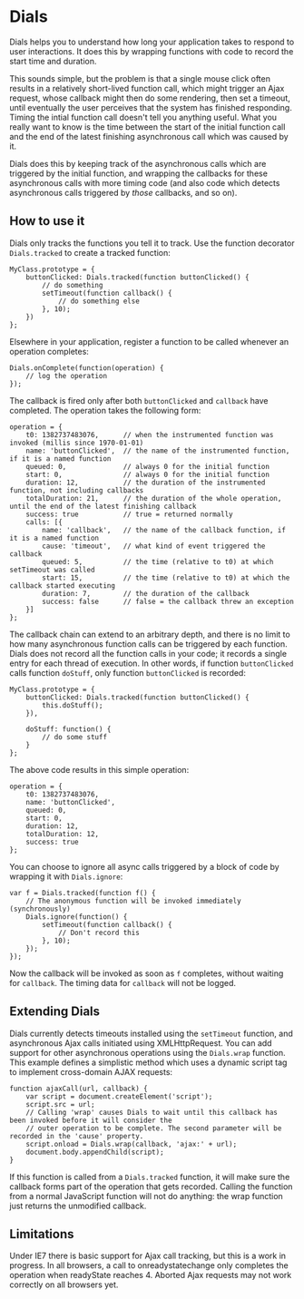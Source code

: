 # Dials

Dials helps you to understand how long your application takes to respond to user interactions. It does this by wrapping functions with code to record the start time and duration.

This sounds simple, but the problem is that a single mouse click often results in a relatively short-lived function call, which might trigger an Ajax request, whose callback might then do some rendering, then set a timeout, until eventually the user perceives that the system has finished responding. Timing the intial function call doesn't tell you anything useful. What you really want to know is the time between the start of the initial function call and the end of the latest finishing asynchronous call which was caused by it.

Dials does this by keeping track of the asynchronous calls which are triggered by the initial function, and wrapping the callbacks for these asynchronous calls with more timing code (and also code which detects asynchronous calls triggered by *those* callbacks, and so on).

## How to use it

Dials only tracks the functions you tell it to track. Use the function decorator `Dials.tracked` to create a tracked function:

    MyClass.prototype = {
        buttonClicked: Dials.tracked(function buttonClicked() {
            // do something
            setTimeout(function callback() {
                // do something else
            }, 10);
        })
    };

Elsewhere in your application, register a function to be called whenever an operation completes:

    Dials.onComplete(function(operation) {
        // log the operation
    });

The callback is fired only after both `buttonClicked` and `callback` have completed. The operation takes the following form:

    operation = {
        t0: 1382737483076,      // when the instrumented function was invoked (millis since 1970-01-01)
        name: 'buttonClicked',  // the name of the instrumented function, if it is a named function
        queued: 0,              // always 0 for the initial function
        start: 0,               // always 0 for the initial function
        duration: 12,           // the duration of the instrumented function, not including callbacks
        totalDuration: 21,      // the duration of the whole operation, until the end of the latest finishing callback
        success: true           // true = returned normally
        calls: [{
            name: 'callback',   // the name of the callback function, if it is a named function
            cause: 'timeout',   // what kind of event triggered the callback
            queued: 5,          // the time (relative to t0) at which setTimeout was called
            start: 15,          // the time (relative to t0) at which the callback started executing
            duration: 7,        // the duration of the callback
            success: false      // false = the callback threw an exception
        }]
    };

The callback chain can extend to an arbitrary depth, and there is no limit to how many asynchronous function calls can be triggered by each function. Dials does not record all the function calls in your code; it records a single entry for each  thread of execution. In other words, if function `buttonClicked` calls function `doStuff`, only function `buttonClicked` is recorded:

    MyClass.prototype = {
        buttonClicked: Dials.tracked(function buttonClicked() {
            this.doStuff();
        }),

        doStuff: function() {
            // do some stuff
        }
    };

The above code results in this simple operation:

    operation = {
        t0: 1382737483076,
        name: 'buttonClicked',
        queued: 0,
        start: 0,
        duration: 12,
        totalDuration: 12,
        success: true
    };

You can choose to ignore all async calls triggered by a block of code by wrapping it with `Dials.ignore`:

    var f = Dials.tracked(function f() {
        // The anonymous function will be invoked immediately (synchronously)
        Dials.ignore(function() {
            setTimeout(function callback() {
                // Don't record this
            }, 10);
        });
    });

Now the callback will be invoked as soon as `f` completes, without waiting for `callback`. The timing data for `callback` will not be logged.

## Extending Dials

Dials currently detects timeouts installed using the `setTimeout` function, and asynchronous Ajax calls initiated using XMLHttpRequest. You can add support for other asynchronous operations using the `Dials.wrap` function. This example defines a simplistic method which uses a dynamic script tag to implement cross-domain AJAX requests:

    function ajaxCall(url, callback) {
        var script = document.createElement('script');
        script.src = url;
        // Calling 'wrap' causes Dials to wait until this callback has been invoked before it will consider the
        // outer operation to be complete. The second parameter will be recorded in the 'cause' property.
        script.onload = Dials.wrap(callback, 'ajax:' + url);
        document.body.appendChild(script);
    }

If this function is called from a `Dials.tracked` function, it will make sure the callback forms part of the operation that gets recorded. Calling the function from a normal JavaScript function will not do anything: the wrap function just returns the unmodified callback.

## Limitations

Under IE7 there is basic support for Ajax call tracking, but this is a work in progress. In all browsers, a call to onreadystatechange only completes the operation when readyState reaches 4. Aborted Ajax requests may not work correctly on all browsers yet.
